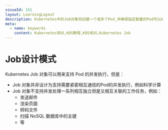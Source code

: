 ```yaml
---
vssueId: 151
layout: LearningLayout
description: Kubernetes中的Job对象将创建一个或多个Pod_并确保指定数量的Pod可以成功执行到进程正常结束_本文描述Job相关的设计模式
meta:
  - name: keywords
    content: Kubernetes培训,K8S教程,K8S培训,Kubernetes Job
---
```


# Job设计模式

<AdSenseTitle>

</AdSenseTitle>

Kubernetes Job 对象可以用来支持 Pod 的并发执行，但是：
* Job 对象并非设计为支持需要紧密相互通信的Pod的并发执行，例如科学计算
* Job 对象不支持并发处理一系列相互独立但是又相互关联的工作任务，例如：
  * 发送邮件
  * 渲染页面
  * 转码文件
  * 扫描 NoSQL 数据库中的主键
  * 等
